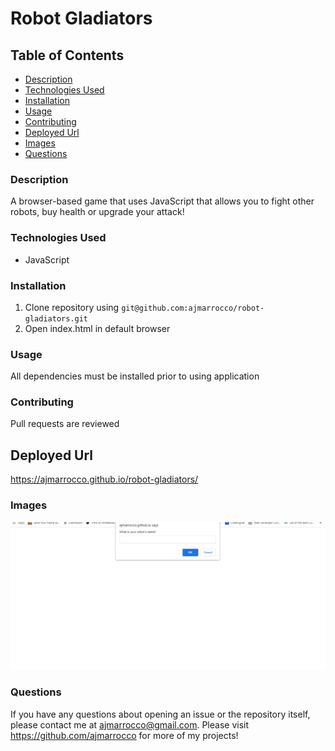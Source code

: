 # Robot Gladiators

## Table of Contents
* [Description](#description)
* [Technologies Used](#technologies-used)
* [Installation](#installation)
* [Usage](#usage)
* [Contributing](#contributing)
* [Deployed Url](#deployed-url)
* [Images](#images)
* [Questions](#questions)

### Description
A browser-based game that uses JavaScript that allows you to fight other robots, buy health or upgrade your attack!

### Technologies Used
* JavaScript

### Installation
1. Clone repository using `git@github.com:ajmarrocco/robot-gladiators.git`
2. Open index.html in default browser

### Usage 
All dependencies must be installed prior to using application

### Contributing 
Pull requests are reviewed

## Deployed Url
https://ajmarrocco.github.io/robot-gladiators/

### Images
![alt text](images/homepage.jpg)

### Questions
If you have any questions about opening an issue or the repository itself, please contact me at ajmarrocco@gmail.com. Please visit https://github.com/ajmarrocco for more of my projects!